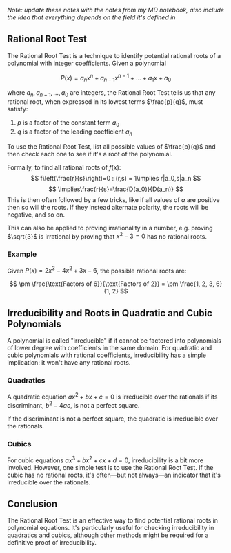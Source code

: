 *Note: update these notes with the notes from my MD notebook, also include the idea that everything depends on the field it's defined in*
## Rational Root Test

The Rational Root Test is a technique to identify potential rational roots of a polynomial with integer coefficients. Given a polynomial

$$ P(x) = a_n x^n + a_{n-1} x^{n-1} + \ldots + a_1 x + a_0 $$

where $a_n, a_{n-1}, \ldots, a_0$ are integers, the Rational Root Test tells us that any rational root, when expressed in its lowest terms $\frac{p}{q}$, must satisfy:

1. $p$ is a factor of the constant term $a_0$
2. $q$ is a factor of the leading coefficient $a_n$

To use the Rational Root Test, list all possible values of $\frac{p}{q}$ and then check each one to see if it's a root of the polynomial. 

Formally, to find all rational roots of $f(x)$:
$$
f\left(\frac{r}{s}\right)=0 : (r,s) = 1\implies r|a_0,s|a_n
$$
$$
\implies\frac{r}{s}=\frac{D(a_0)}{D(a_n)}
$$
This is then often followed by a few tricks, like if all values of $a$ are positive then so will the roots. If they instead alternate polarity, the roots will be negative, and so on.

This can also be applied to proving irrationality in a number, e.g. proving $\sqrt{3}$ is irrational by proving that $x^2-3=0$ has no rational roots.

### Example

Given $P(x) = 2x^3 - 4x^2 + 3x - 6$, the possible rational roots are:

$$ \pm \frac{\text{Factors of 6}}{\text{Factors of 2}} = \pm \frac{1, 2, 3, 6}{1, 2} $$

## Irreducibility and Roots in Quadratic and Cubic Polynomials

A polynomial is called "irreducible" if it cannot be factored into polynomials of lower degree with coefficients in the same domain. For quadratic and cubic polynomials with rational coefficients, irreducibility has a simple implication: it won't have any rational roots.

### Quadratics

A quadratic equation $ax^2 + bx + c = 0$ is irreducible over the rationals if its discriminant, $b^2 - 4ac$, is not a perfect square.

If the discriminant is not a perfect square, the quadratic is irreducible over the rationals.

### Cubics

For cubic equations $ax^3 + bx^2 + cx + d = 0$, irreducibility is a bit more involved. However, one simple test is to use the Rational Root Test. If the cubic has no rational roots, it's often—but not always—an indicator that it's irreducible over the rationals.

## Conclusion

The Rational Root Test is an effective way to find potential rational roots in polynomial equations. It's particularly useful for checking irreducibility in quadratics and cubics, although other methods might be required for a definitive proof of irreducibility.